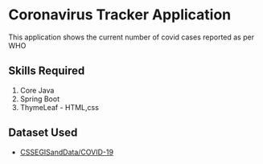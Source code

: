 
# Coronavirus Tracker Application 

This application shows the current number of covid cases reported as per WHO
 






## Skills Required

1. Core Java
2. Spring Boot
3. ThymeLeaf - HTML,css
## Dataset Used

 - [CSSEGISandData/COVID-19](https://github.com/CSSEGISandData/COVID-19/blob/master/csse_covid_19_data/csse_covid_19_time_series/time_series_covid19_confirmed_global.csv)
 
